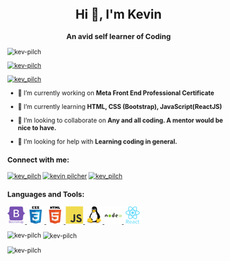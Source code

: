 <h1 align="center">Hi 👋, I'm Kevin</h1>
<h3 align="center">An avid self learner of Coding</h3>

<p align="left"> <img src="https://komarev.com/ghpvc/?username=kev-pilch&label=Profile%20views&color=0e75b6&style=flat" alt="kev-pilch" /> </p>

<p align="left"> <a href="https://github.com/ryo-ma/github-profile-trophy"><img src="https://github-profile-trophy.vercel.app/?username=kev-pilch" alt="kev-pilch" /></a> </p>

<p align="left"> <a href="https://twitter.com/kev_pilch" target="blank"><img src="https://img.shields.io/twitter/follow/kev_pilch?logo=twitter&style=for-the-badge" alt="kev_pilch" /></a> </p>

- 🔭 I’m currently working on **Meta Front End Professional Certificate**

- 🌱 I’m currently learning **HTML, CSS (Bootstrap), JavaScript(ReactJS)**

- 👯 I’m looking to collaborate on **Any and all coding. A mentor would be nice to have.**

- 🤝 I’m looking for help with **Learning coding in general.**

<h3 align="left">Connect with me:</h3>
<p align="left">
<a href="https://twitter.com/kev_pilch" target="blank"><img align="center" src="https://raw.githubusercontent.com/rahuldkjain/github-profile-readme-generator/master/src/images/icons/Social/twitter.svg" alt="kev_pilch" height="30" width="40" /></a>
<a href="https://linkedin.com/in/kevin pilcher" target="blank"><img align="center" src="https://raw.githubusercontent.com/rahuldkjain/github-profile-readme-generator/master/src/images/icons/Social/linked-in-alt.svg" alt="kevin pilcher" height="30" width="40" /></a>
<a href="https://stackoverflow.com/users/kev_pilch" target="blank"><img align="center" src="https://raw.githubusercontent.com/rahuldkjain/github-profile-readme-generator/master/src/images/icons/Social/stack-overflow.svg" alt="kev_pilch" height="30" width="40" /></a>
</p>

<h3 align="left">Languages and Tools:</h3>
<p align="left"> <a href="https://getbootstrap.com" target="_blank" rel="noreferrer"> <img src="https://raw.githubusercontent.com/devicons/devicon/master/icons/bootstrap/bootstrap-plain-wordmark.svg" alt="bootstrap" width="40" height="40"/> </a> <a href="https://www.w3schools.com/css/" target="_blank" rel="noreferrer"> <img src="https://raw.githubusercontent.com/devicons/devicon/master/icons/css3/css3-original-wordmark.svg" alt="css3" width="40" height="40"/> </a> <a href="https://www.w3.org/html/" target="_blank" rel="noreferrer"> <img src="https://raw.githubusercontent.com/devicons/devicon/master/icons/html5/html5-original-wordmark.svg" alt="html5" width="40" height="40"/> </a> <a href="https://developer.mozilla.org/en-US/docs/Web/JavaScript" target="_blank" rel="noreferrer"> <img src="https://raw.githubusercontent.com/devicons/devicon/master/icons/javascript/javascript-original.svg" alt="javascript" width="40" height="40"/> </a> <a href="https://www.linux.org/" target="_blank" rel="noreferrer"> <img src="https://raw.githubusercontent.com/devicons/devicon/master/icons/linux/linux-original.svg" alt="linux" width="40" height="40"/> </a> <a href="https://nodejs.org" target="_blank" rel="noreferrer"> <img src="https://raw.githubusercontent.com/devicons/devicon/master/icons/nodejs/nodejs-original-wordmark.svg" alt="nodejs" width="40" height="40"/> </a> <a href="https://reactjs.org/" target="_blank" rel="noreferrer"> <img src="https://raw.githubusercontent.com/devicons/devicon/master/icons/react/react-original-wordmark.svg" alt="react" width="40" height="40"/> </a> </p>

<p><img align="left" src="https://github-readme-stats.vercel.app/api/top-langs?username=kev-pilch&show_icons=true&locale=en&layout=compact" alt="kev-pilch" /></p>

<p>&nbsp;<img align="center" src="https://github-readme-stats.vercel.app/api?username=kev-pilch&show_icons=true&locale=en" alt="kev-pilch" /></p>

<p><img align="center" src="https://github-readme-streak-stats.herokuapp.com/?user=kev-pilch&" alt="kev-pilch" /></p>
